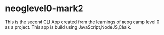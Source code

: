 # neoglevel0-mark2

This is the second CLI App created from the learnings of neog camp level 0 as a project. This app is build using JavaScript,NodeJS,Chalk.
